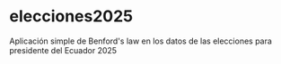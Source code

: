 # elecciones2025
Aplicación simple de Benford's law en los datos de las elecciones para presidente del Ecuador 2025
